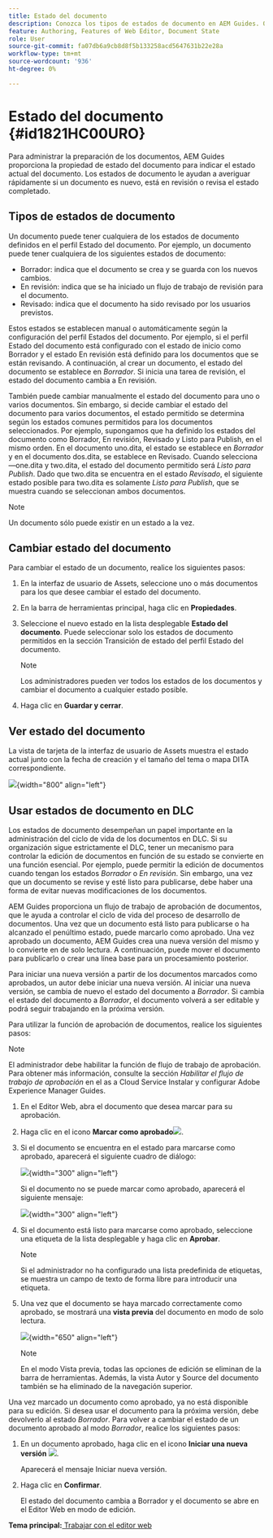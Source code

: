 ```yaml
---
title: Estado del documento
description: Conozca los tipos de estados de documento en AEM Guides. Obtenga información sobre cómo cambiar o ver el estado del documento y utilizar el estado del documento en DLC.
feature: Authoring, Features of Web Editor, Document State
role: User
source-git-commit: fa07db6a9cb8d8f5b133258acd5647631b22e28a
workflow-type: tm+mt
source-wordcount: '936'
ht-degree: 0%

---
```


# Estado del documento {#id1821HC00URO}

Para administrar la preparación de los documentos, AEM Guides proporciona la propiedad de estado del documento para indicar el estado actual del documento. Los estados de documento le ayudan a averiguar rápidamente si un documento es nuevo, está en revisión o revisa el estado completado.

## Tipos de estados de documento

Un documento puede tener cualquiera de los estados de documento definidos en el perfil Estado del documento. Por ejemplo, un documento puede tener cualquiera de los siguientes estados de documento:

- Borrador: indica que el documento se crea y se guarda con los nuevos cambios.
- En revisión: indica que se ha iniciado un flujo de trabajo de revisión para el documento.
- Revisado: indica que el documento ha sido revisado por los usuarios previstos.

Estos estados se establecen manual o automáticamente según la configuración del perfil Estados del documento. Por ejemplo, si el perfil Estado del documento está configurado con el estado de inicio como Borrador y el estado En revisión está definido para los documentos que se están revisando. A continuación, al crear un documento, el estado del documento se establece en *Borrador*. Si inicia una tarea de revisión, el estado del documento cambia a En revisión.

También puede cambiar manualmente el estado del documento para uno o varios documentos. Sin embargo, si decide cambiar el estado del documento para varios documentos, el estado permitido se determina según los estados comunes permitidos para los documentos seleccionados. Por ejemplo, supongamos que ha definido los estados del documento como Borrador, En revisión, Revisado y Listo para Publish, en el mismo orden. En el documento uno.dita, el estado se establece en *Borrador* y en el documento dos.dita, se establece en Revisado. Cuando selecciona —one.dita y two.dita, el estado del documento permitido será *Listo para Publish*. Dado que two.dita se encuentra en el estado *Revisado*, el siguiente estado posible para two.dita es solamente *Listo para Publish*, que se muestra cuando se seleccionan ambos documentos.

>[!NOTE]
>
> Un documento sólo puede existir en un estado a la vez.

## Cambiar estado del documento

Para cambiar el estado de un documento, realice los siguientes pasos:

1. En la interfaz de usuario de Assets, seleccione uno o más documentos para los que desee cambiar el estado del documento.
1. En la barra de herramientas principal, haga clic en **Propiedades**.
1. Seleccione el nuevo estado en la lista desplegable **Estado del documento**. Puede seleccionar solo los estados de documento permitidos en la sección Transición de estado del perfil Estado del documento.

   >[!NOTE]
   >
   >Los administradores pueden ver todos los estados de los documentos y cambiar el documento a cualquier estado posible.

1. Haga clic en **Guardar y cerrar**.

## Ver estado del documento

La vista de tarjeta de la interfaz de usuario de Assets muestra el estado actual junto con la fecha de creación y el tamaño del tema o mapa DITA correspondiente.

![](images/document_state.png){width="800" align="left"}

## Usar estados de documento en DLC

Los estados de documento desempeñan un papel importante en la administración del ciclo de vida de los documentos en DLC. Si su organización sigue estrictamente el DLC, tener un mecanismo para controlar la edición de documentos en función de su estado se convierte en una función esencial. Por ejemplo, puede permitir la edición de documentos cuando tengan los estados *Borrador* o *En revisión*. Sin embargo, una vez que un documento se revise y esté listo para publicarse, debe haber una forma de evitar nuevas modificaciones de los documentos.

AEM Guides proporciona un flujo de trabajo de aprobación de documentos, que le ayuda a controlar el ciclo de vida del proceso de desarrollo de documentos. Una vez que un documento está listo para publicarse o ha alcanzado el penúltimo estado, puede marcarlo como aprobado. Una vez aprobado un documento, AEM Guides crea una nueva versión del mismo y lo convierte en de solo lectura. A continuación, puede mover el documento para publicarlo o crear una línea base para un procesamiento posterior.

Para iniciar una nueva versión a partir de los documentos marcados como aprobados, un autor debe iniciar una nueva versión. Al iniciar una nueva versión, se cambia de nuevo el estado del documento a *Borrador*. Si cambia el estado del documento a *Borrador*, el documento volverá a ser editable y podrá seguir trabajando en la próxima versión.

Para utilizar la función de aprobación de documentos, realice los siguientes pasos:

>[!NOTE]
>
> El administrador debe habilitar la función de flujo de trabajo de aprobación. Para obtener más información, consulte la sección *Habilitar el flujo de trabajo de aprobación* en el as a Cloud Service Instalar y configurar Adobe Experience Manager Guides.

1. En el Editor Web, abra el documento que desea marcar para su aprobación.

1. Haga clic en el icono **Marcar como aprobado**![](images/mark_approve_icon.svg).

1. Si el documento se encuentra en el estado para marcarse como aprobado, aparecerá el siguiente cuadro de diálogo:

   ![](images/mark-approved-correct-state.png){width="300" align="left"}

   Si el documento no se puede marcar como aprobado, aparecerá el siguiente mensaje:

   ![](images/mark-approved-incorrect-state.png){width="300" align="left"}

1. Si el documento está listo para marcarse como aprobado, seleccione una etiqueta de la lista desplegable y haga clic en **Aprobar**.

   >[!NOTE]
   >
   > Si el administrador no ha configurado una lista predefinida de etiquetas, se muestra un campo de texto de forma libre para introducir una etiqueta.

1. Una vez que el documento se haya marcado correctamente como aprobado, se mostrará una **vista previa** del documento en modo de solo lectura.

   ![](images/approved-doc-read-only.png){width="650" align="left"}

   >[!NOTE]
   >
   > En el modo Vista previa, todas las opciones de edición se eliminan de la barra de herramientas. Además, la vista Autor y Source del documento también se ha eliminado de la navegación superior.


Una vez marcado un documento como aprobado, ya no está disponible para su edición. Si desea usar el documento para la próxima versión, debe devolverlo al estado *Borrador*. Para volver a cambiar el estado de un documento aprobado al modo *Borrador*, realice los siguientes pasos:

1. En un documento aprobado, haga clic en el icono **Iniciar una nueva versión** ![](images/approved-restart-draft-mode-icon.svg).

   Aparecerá el mensaje Iniciar nueva versión.

1. Haga clic en **Confirmar**.

   El estado del documento cambia a Borrador y el documento se abre en el Editor Web en modo de edición.


**Tema principal:**[ Trabajar con el editor web](web-editor.md)

